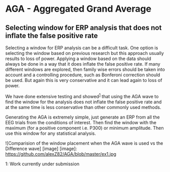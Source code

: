 # AGA - Aggregated Grand Average
## Selecting window for ERP analysis that does not inflate the false positive rate

Selecting a window for ERP analysis can be a difficult task. One option is selecting the window based on previous research but this approach usually results to loss of power. Applying a window based on the data should always be done in a way that it does inflate the false positive rate. 
If many different windows are explored, then family wise errors should be taken into account and a controlling procedure, such as Bonferoni correction should be used. But again this is very conservative and it can lead again to loss of power.

We have done extensive testing and showed<sup>[1](#myfootnote1)</sup> that using the AGA wave to find the window for the analysis does not inflate the false positive rate and at the same time is less conservative than other commonly used methods. 

Generating the AGA is extremely simple, just generate an ERP from all the EEG trials from the conditions of interest. Then find the window with the maximum (for a positive component i.e. P300) or minimum amplitude. Then use this window for any statistical analysis. 

![Comparision of the window placement when the AGA wave is used vs the Difference wave] [image]
[image]: https://github.com/alexZ82/AGA/blob/master/ex1.jpg


<a name="myfootnote1">1</a>: Work currently under submission
